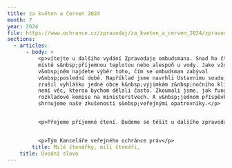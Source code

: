 ```yaml
---
title: za květen a červen 2024
month: 7
year: 2024
file: https://www.ochrance.cz/zpravodaj/za_kveten_a_cerven_2024/zpravodaj_kveten_a_cerven_2024.pdf
sections:
  - articles:
      - body: >
          <p>vítejte u dalšího vydání Zpravodaje ombudsmana. Snad ho čtete na
          místě s&nbsp;příjemnou teplotou nebo alespoň u vody. Jako vždy
          v&nbsp;něm najdete výběr toho, čím se ombudsman zabýval
          v&nbsp;poslední době. Například jsme navrhli Ústavnímu soudu, aby
          zrušil vyhlášku jedné obce k&nbsp;výjimkám z&nbsp;nočního klidu. To
          není věc, kterou bychom dělali často. Zkoumali jsme, jak fungují
          rozkladové komise na ministerstvech. A v&nbsp;jednom příspěvku
          shrnujeme naše zkušenosti s&nbsp;veřejnými opatrovníky.</p>


          <p>Přejeme příjemné čtení. Budeme se těšit u dalšího zpravodaje za dva měsíce.</p>


          <p>Tým Kanceláře veřejného ochránce práv</p>
        title: Milé čtenářky, milí čtenáři,
    title: Úvodní slovo
---
```

